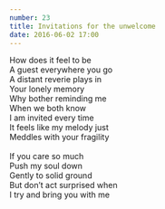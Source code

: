 ```yaml
---
number: 23
title: Invitations for the unwelcome
date: 2016-06-02 17:00
---
```


How does it feel to be<br>
A guest everywhere you go<br>
A distant reverie plays in<br>
Your lonely memory<br>
Why bother reminding me<br>
When we both know<br>
I am invited every time<br>
It feels like my melody just<br>
Meddles with your fragility<br>
<br>
If you care so much<br>
Push my soul down<br>
Gently to solid ground<br>
But don’t act surprised when<br>
I try and bring you with me<br>